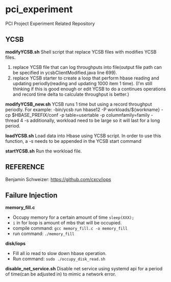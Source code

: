 # pci_experiment
PCI Project Experiment Related Repository

## YCSB
**modifyYCSB.sh**
Shell script that replace YCSB files with modifies YCSB files.
1. replace YCSB file that can log throughputs into file(output file path can be specified in ycsbClientModified.java line 699).
2. replace YCSB starter to create a loop that perform hbase reading and updating periodly(reading and updating 1000 item 1 time). (I'm still thinking if this is good enough or edit YCSB to do a continues operations and record time delta to calculate throughput is better.)

**modifyYCSB_new.sh**
YCSB runs 1 time but using a record throughput periodly. 
For example:
-bin/ycsb run hbase12 -P workloads/${workname} -cp $HBASE_PREFIX/conf -p table=usertable -p columnfamily=family -thread 4 -s
additionally, workload need to be large so it will last for a long period.

**loadYCSB.sh**
Load data into Hbase using YCSB script. In order to use this function, a -s needs to be appended in the YCSB start command 


**startYCSB.sh**
Run the workload file.


## REFERENCE
Benjamin Schweizer:  https://github.com/cxcv/iops


## Failure Injection
**memory_fill.c** 
- Occupy memory for a certain amount of time `sleep(XXX);` 
- `i` in for loop is amount of mbs that will be occupied.
- compile command: `gcc memory_fill.c -o memory_fill`
- run command: `./memory_fill`

**disk/iops**
- Fill all io read to slow down hbase operation.
- Run command: `sudo ./occupy_disk_read.sh`

**disable_net_service.sh**
Disable net service using systemd api for a period of time(can be adjusted in) to mimic a network error.
